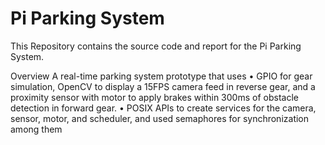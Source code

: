 # Pi Parking System
This Repository contains the source code and report for the Pi Parking System.

Overview
A real-time parking system prototype that uses 
• GPIO for gear simulation, OpenCV to display a 15FPS camera feed in reverse gear, and a proximity sensor with motor to apply brakes within 300ms of obstacle detection in forward gear.
• POSIX APIs to create services for the camera, sensor, motor, and scheduler, and used semaphores for synchronization among them
